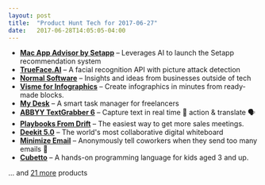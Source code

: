 ```yaml
---
layout: post
title:  "Product Hunt Tech for 2017-06-27"
date:   2017-06-28T14:05:05-04:00
---
```


* **[Mac App Advisor by Setapp](https://www.producthunt.com/posts/mac-app-advisor-by-setapp?utm_campaign=producthunt-api&utm_medium=api&utm_source=Application%3A+Daily+Digest+RSS+%28ID%3A+3202%29)** – Leverages AI to launch the Setapp recommendation system
* **[TrueFace.AI](https://www.producthunt.com/posts/trueface-ai?utm_campaign=producthunt-api&utm_medium=api&utm_source=Application%3A+Daily+Digest+RSS+%28ID%3A+3202%29)** – A facial recognition API with picture attack detection
* **[Normal Software](https://www.producthunt.com/posts/normal-software?utm_campaign=producthunt-api&utm_medium=api&utm_source=Application%3A+Daily+Digest+RSS+%28ID%3A+3202%29)** – Insights and ideas from businesses outside of tech
* **[Visme for Infographics](https://www.producthunt.com/posts/visme-for-infographics?utm_campaign=producthunt-api&utm_medium=api&utm_source=Application%3A+Daily+Digest+RSS+%28ID%3A+3202%29)** – Create infographics in minutes from ready-made blocks.
* **[My Desk](https://www.producthunt.com/posts/my-desk?utm_campaign=producthunt-api&utm_medium=api&utm_source=Application%3A+Daily+Digest+RSS+%28ID%3A+3202%29)** – A smart task manager for freelancers
* **[ABBYY TextGrabber 6](https://www.producthunt.com/posts/abbyy-textgrabber-6?utm_campaign=producthunt-api&utm_medium=api&utm_source=Application%3A+Daily+Digest+RSS+%28ID%3A+3202%29)** – Capture text in real time 🚀 action & translate 🗣
* **[Playbooks From Drift](https://www.producthunt.com/posts/playbooks-from-drift?utm_campaign=producthunt-api&utm_medium=api&utm_source=Application%3A+Daily+Digest+RSS+%28ID%3A+3202%29)** – The easiest way to get more sales meetings.
* **[Deekit 5.0](https://www.producthunt.com/posts/deekit-5-0?utm_campaign=producthunt-api&utm_medium=api&utm_source=Application%3A+Daily+Digest+RSS+%28ID%3A+3202%29)** – The world's most collaborative digital whiteboard
* **[Minimize Email](https://www.producthunt.com/posts/minimize-email?utm_campaign=producthunt-api&utm_medium=api&utm_source=Application%3A+Daily+Digest+RSS+%28ID%3A+3202%29)** – Anonymously tell coworkers when they send too many emails 🙊
* **[Cubetto](https://www.producthunt.com/posts/cubetto-2?utm_campaign=producthunt-api&utm_medium=api&utm_source=Application%3A+Daily+Digest+RSS+%28ID%3A+3202%29)** – A hands-on programming language for kids aged 3 and up.

… and [21 more](https://www.producthunt.com/tech) products